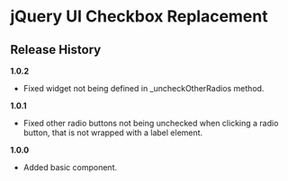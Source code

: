 # jQuery UI Checkbox Replacement

## Release History

__1.0.2__

  * Fixed widget not being defined in _uncheckOtherRadios method.

__1.0.1__

  * Fixed other radio buttons not being unchecked when clicking a radio button, that is not wrapped with a label element.

__1.0.0__

  * Added basic component.